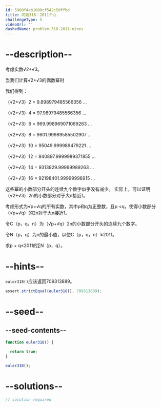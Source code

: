 ```yaml
---
id: 5900f4ab1000cf542c50ffbd
title: 问题318：2011个九
challengeType: 5
videoUrl: ''
dashedName: problem-318-2011-nines
---
```


# --description--

考虑实数√2+√3。

当我们计算√2+√3的偶数幂时

我们得到：

（√2+√3）2 = 9.898979485566356 ...

（√2+√3）4 = 97.98979485566356 ...

（√2+√3）6 = 969.998969071069263 ...

（√2+√3）8 = 9601.99989585502907 ...

（√2+√3）10 = 95049.999989479221 ...

（√2+√3）12 = 940897.9999989371855 ...

（√2+√3）14 = 9313929.99999989263 ...

（√2+√3）16 = 92198401.99999998915 ...

这些幂的小数部分开头的连续九个数字似乎没有减少。 实际上，可以证明（√2+√3）2n的小数部分对于大n接近1。

考虑形式为√p+√q的所有实数，其中p和q为正整数，且p &lt;q，使得小数部分 （√p+√q）的2n对于大n接近1。

令C（p，q，n）为（√p+√q）2n的小数部分开头的连续九个数字。

令N（p，q）为n的最小值，以使C（p，q，n）≥2011。

求p + q≤2011的∑N（p，q）。

# --hints--

`euler318()`应该返回709313889。

```js
assert.strictEqual(euler318(), 709313889);
```

# --seed--

## --seed-contents--

```js
function euler318() {

  return true;
}

euler318();
```

# --solutions--

```js
// solution required
```

